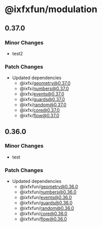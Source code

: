 # @ixfxfun/modulation

## 0.37.0

### Minor Changes

- test2

### Patch Changes

- Updated dependencies
  - @ixfx/geometry@0.37.0
  - @ixfx/numbers@0.37.0
  - @ixfx/events@0.37.0
  - @ixfx/guards@0.37.0
  - @ixfx/random@0.37.0
  - @ixfx/core@0.37.0
  - @ixfx/flow@0.37.0

## 0.36.0

### Minor Changes

- test

### Patch Changes

- Updated dependencies
  - @ixfxfun/geometry@0.36.0
  - @ixfxfun/numbers@0.36.0
  - @ixfxfun/events@0.36.0
  - @ixfxfun/guards@0.36.0
  - @ixfxfun/random@0.36.0
  - @ixfxfun/core@0.36.0
  - @ixfxfun/flow@0.36.0
